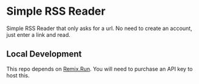 # Simple RSS Reader

Simple RSS Reader that only asks for a url. No need to create an account, just enter a link and read.

## Local Development

This repo depends on [Remix.Run](https://remix.run). You will need to purchase an API key to host this.

